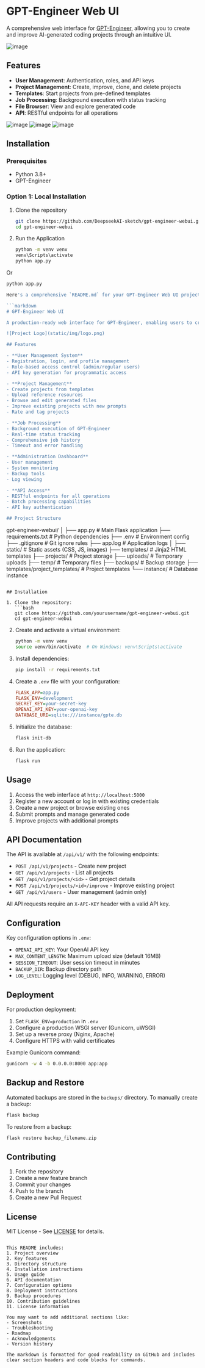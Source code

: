# GPT-Engineer Web UI

A comprehensive web interface for [GPT-Engineer](https://github.com/AntonOsika/gpt-engineer), allowing you to create and improve AI-generated coding projects through an intuitive UI.

![image](https://github.com/user-attachments/assets/dae64fa3-6802-443c-98c9-88c15514f2f3)


## Features

- **User Management**: Authentication, roles, and API keys
- **Project Management**: Create, improve, clone, and delete projects
- **Templates**: Start projects from pre-defined templates
- **Job Processing**: Background execution with status tracking
- **File Browser**: View and explore generated code
- **API**: RESTful endpoints for all operations


![image](https://github.com/user-attachments/assets/6424a134-557a-4d8e-a350-a52f8b1620de)
![image](https://github.com/user-attachments/assets/4b01a5f9-cf9d-4335-b652-ad15c242b701)
![image](https://github.com/user-attachments/assets/a8427be9-a052-4755-ae48-0f2ee4f5bb81)

## Installation

### Prerequisites
- Python 3.8+
- GPT-Engineer

### Option 1: Local Installation

1. Clone the repository
   ```bash
   git clone https://github.com/DeepseekAI-sketch/gpt-engineer-webui.git
   cd gpt-engineer-webui


1. Run the Application
   ```bash
   python -m venv venv
   venv\Scripts\activate
   python app.py
Or
   ```bash
   python app.py

Here's a comprehensive `README.md` for your GPT-Engineer Web UI project:

```markdown
# GPT-Engineer Web UI

A production-ready web interface for GPT-Engineer, enabling users to create, manage, and improve AI-generated coding projects through an intuitive UI.

![Project Logo](static/img/logo.png)

## Features

- **User Management System**
  - Registration, login, and profile management
  - Role-based access control (admin/regular users)
  - API key generation for programmatic access

- **Project Management**
  - Create projects from templates
  - Upload reference resources
  - Browse and edit generated files
  - Improve existing projects with new prompts
  - Rate and tag projects

- **Job Processing**
  - Background execution of GPT-Engineer
  - Real-time status tracking
  - Comprehensive job history
  - Timeout and error handling

- **Administration Dashboard**
  - User management
  - System monitoring
  - Backup tools
  - Log viewing

- **API Access**
  - RESTful endpoints for all operations
  - Batch processing capabilities
  - API key authentication

## Project Structure

```
gpt-engineer-webui/
│
├── app.py                    # Main Flask application
├── requirements.txt          # Python dependencies
├── .env                      # Environment config
├── .gitignore                # Git ignore rules
├── app.log                   # Application logs
│
├── static/                   # Static assets (CSS, JS, images)
├── templates/                # Jinja2 HTML templates
├── projects/                 # Project storage
├── uploads/                  # Temporary uploads
├── temp/                     # Temporary files
├── backups/                  # Backup storage
├── templates/project_templates/ # Project templates
└── instance/                 # Database instance
```

## Installation

1. Clone the repository:
   ```bash
   git clone https://github.com/yourusername/gpt-engineer-webui.git
   cd gpt-engineer-webui
   ```

2. Create and activate a virtual environment:
   ```bash
   python -m venv venv
   source venv/bin/activate  # On Windows: venv\Scripts\activate
   ```

3. Install dependencies:
   ```bash
   pip install -r requirements.txt
   ```

4. Create a `.env` file with your configuration:
   ```ini
   FLASK_APP=app.py
   FLASK_ENV=development
   SECRET_KEY=your-secret-key
   OPENAI_API_KEY=your-openai-key
   DATABASE_URI=sqlite:///instance/gpte.db
   ```

5. Initialize the database:
   ```bash
   flask init-db
   ```

6. Run the application:
   ```bash
   flask run
   ```

## Usage

1. Access the web interface at `http://localhost:5000`
2. Register a new account or log in with existing credentials
3. Create a new project or browse existing ones
4. Submit prompts and manage generated code
5. Improve projects with additional prompts

## API Documentation

The API is available at `/api/v1/` with the following endpoints:

- `POST /api/v1/projects` - Create new project
- `GET /api/v1/projects` - List all projects
- `GET /api/v1/projects/<id>` - Get project details
- `POST /api/v1/projects/<id>/improve` - Improve existing project
- `GET /api/v1/users` - User management (admin only)

All API requests require an `X-API-KEY` header with a valid API key.

## Configuration

Key configuration options in `.env`:

- `OPENAI_API_KEY`: Your OpenAI API key
- `MAX_CONTENT_LENGTH`: Maximum upload size (default 16MB)
- `SESSION_TIMEOUT`: User session timeout in minutes
- `BACKUP_DIR`: Backup directory path
- `LOG_LEVEL`: Logging level (DEBUG, INFO, WARNING, ERROR)

## Deployment

For production deployment:

1. Set `FLASK_ENV=production` in `.env`
2. Configure a production WSGI server (Gunicorn, uWSGI)
3. Set up a reverse proxy (Nginx, Apache)
4. Configure HTTPS with valid certificates

Example Gunicorn command:
```bash
gunicorn -w 4 -b 0.0.0.0:8000 app:app
```

## Backup and Restore

Automated backups are stored in the `backups/` directory. To manually create a backup:

```bash
flask backup
```

To restore from a backup:

```bash
flask restore backup_filename.zip
```

## Contributing

1. Fork the repository
2. Create a new feature branch
3. Commit your changes
4. Push to the branch
5. Create a new Pull Request

## License

MIT License - See [LICENSE](LICENSE) for details.
```

This README includes:
1. Project overview
2. Key features
3. Directory structure
4. Installation instructions
5. Usage guide
6. API documentation
7. Configuration options
8. Deployment instructions
9. Backup procedures
10. Contribution guidelines
11. License information

You may want to add additional sections like:
- Screenshots
- Troubleshooting
- Roadmap
- Acknowledgements
- Version history

The markdown is formatted for good readability on GitHub and includes clear section headers and code blocks for commands.
   

